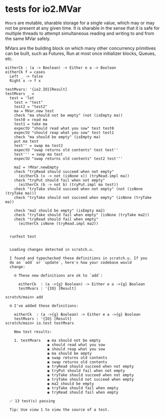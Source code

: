 # tests for io2.MVar

`MVar`s are mutable, sharable storage for a single value, which may or
may not be present at any given time. It is sharable in the sense that
it is safe for multiple threads to attempt simultaneous reading and
writing to and from the same MVar safely.

MVars are the building block on which many other concurrency
primitives can be built, such as Futures, Run at most once initializer
blocks, Queues, etc.

``` unison
eitherCk : (a -> Boolean) -> Either e a -> Boolean
eitherCk f = cases
  Left _ -> false
  Right x -> f x

testMvars: '{io2.IO}[Result]
testMvars _ =
  test = 'let
    test = "test"
    test2 = "test2"
    ma = MVar.new test
    check "ma should not be empty" (not (isEmpty ma))
    test0 = read ma
    test1 = take ma
    expectU "should read what you sow" test test0
    expectU "should reap what you sow" test test1
    check "ma should be empty" (isEmpty ma)
    put ma test
    test'' = swap ma test2
    expectU "swap returns old contents" test test''
    test''' = swap ma test
    expectU "swap returns old contents" test2 test'''

    ma2 = !MVar.newEmpty
    check "tryRead should succeed when not empty"
      (eitherCk (x -> not (isNone x)) (tryRead.impl ma))
    check "tryPut should fail when not empty"
      (eitherCk (b -> not b) (tryPut.impl ma test))
    check "tryTake should succeed when not empty" (not (isNone (tryTake ma)))
    check "tryTake should not succeed when empty" (isNone (tryTake ma))

    check "ma2 should be empty" (isEmpty ma2)
    check "tryTake should fail when empty" (isNone (tryTake ma2))
    check "tryRead should fail when empty"
      (eitherCk isNone (tryRead.impl ma2))


  runTest test
```

``` ucm :added-by-ucm

  Loading changes detected in scratch.u.

  I found and typechecked these definitions in scratch.u. If you
  do an `add` or `update`, here's how your codebase would
  change:

    ⍟ These new definitions are ok to `add`:
    
      eitherCk  : (a ->{g} Boolean) -> Either e a ->{g} Boolean
      testMvars : '{IO} [Result]
```

``` ucm
scratch/main> add

  ⍟ I've added these definitions:

    eitherCk  : (a ->{g} Boolean) -> Either e a ->{g} Boolean
    testMvars : '{IO} [Result]
scratch/main> io.test testMvars

    New test results:

    1. testMvars   ◉ ma should not be empty
                   ◉ should read what you sow
                   ◉ should reap what you sow
                   ◉ ma should be empty
                   ◉ swap returns old contents
                   ◉ swap returns old contents
                   ◉ tryRead should succeed when not empty
                   ◉ tryPut should fail when not empty
                   ◉ tryTake should succeed when not empty
                   ◉ tryTake should not succeed when empty
                   ◉ ma2 should be empty
                   ◉ tryTake should fail when empty
                   ◉ tryRead should fail when empty

  ✅ 13 test(s) passing

  Tip: Use view 1 to view the source of a test.
```
